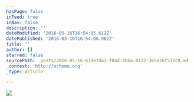 ```yaml
---
hasPage: false
inFeed: true
inNav: false
description: ''
dateModified: '2016-05-16T16:54:05.612Z'
datePublished: '2016-05-16T16:54:06.982Z'
title: ''
author: []
starred: false
sourcePath: _posts/2016-05-16-610efda3-f04d-4bba-8132-365e26f512c9.md
_context: 'http://schema.org'
_type: Article

---
```

![](https://the-grid-user-content.s3-us-west-2.amazonaws.com/6ebe0e15-7aaf-4c58-b1b0-6c23fe215a46.jpg)